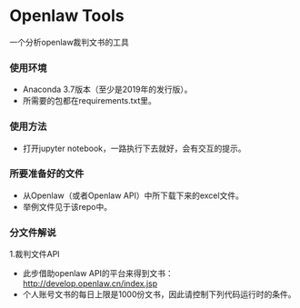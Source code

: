 # Openlaw Tools
一个分析openlaw裁判文书的工具

### 使用环境
* Anaconda 3.7版本（至少是2019年的发行版）。
* 所需要的包都在requirements.txt里。

### 使用方法
* 打开jupyter notebook，一路执行下去就好，会有交互的提示。

### 所要准备好的文件
* 从Openlaw（或者Openlaw API）中所下载下来的excel文件。
* 举例文件见于该repo中。

### 分文件解说
1.裁判文件API
* 此步借助openlaw API的平台来得到文书：http://develop.openlaw.cn/index.jsp
* 个人账号文书的每日上限是1000份文书，因此请控制下列代码运行时的条件。
